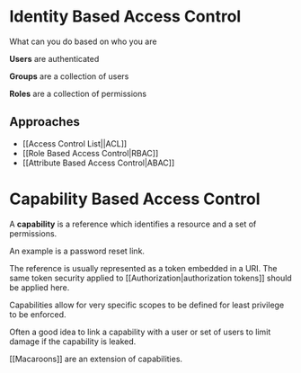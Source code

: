 
# **Identity Based Access Control**

What can you do based on who you are

**Users** are authenticated

**Groups** are a collection of users

**Roles** are a collection of permissions

## **Approaches**

-   [[Access Control List||ACL]]
-   [[Role Based Access Control|RBAC]]
-   [[Attribute Based Access Control|ABAC]]

# **Capability Based Access Control**

A **capability** is a reference which identifies a resource and a set of permissions.

An example is a password reset link.

The reference is usually represented as a token embedded in a URI. The same token security applied to [[Authorization|authorization tokens]] should be applied here.

Capabilities allow for very specific scopes to be defined for least privilege to be enforced.

Often a good idea to link a capability with a user or set of users to limit damage if the capability is leaked.

[[Macaroons]] are an extension of capabilities.